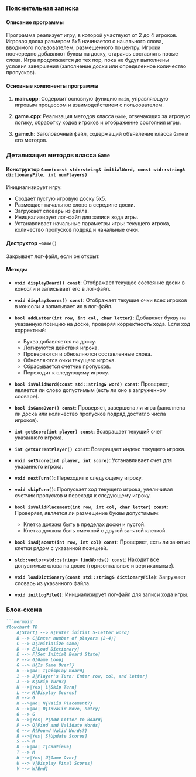 ### Пояснительная записка

#### Описание программы

Программа реализует игру, в которой участвуют от 2 до 4 игроков. Игровая доска размером 5x5 начинается с начального слова, вводимого пользователем, размещенного по центру. Игроки поочередно добавляют буквы на доску, стараясь составлять новые слова. Игра продолжается до тех пор, пока не будут выполнены условия завершения (заполнение доски или определенное количество пропусков).

#### Основные компоненты программы

1. **main.cpp**: Содержит основную функцию `main`, управляющую игровым процессом и взаимодействием с пользователем.

2. **game.cpp**: Реализация методов класса `Game`, отвечающих за игровую логику, обработку ходов игроков и отображение состояния игры.

3. **game.h**: Заголовочный файл, содержащий объявление класса `Game` и его методов.

### Детализация методов класса `Game`

#### Конструктор `Game(const std::string& initialWord, const std::string& dictionaryFile, int numPlayers)`

Инициализирует игру:
- Создает пустую игровую доску 5x5.
- Размещает начальное слово в середине доски.
- Загружает словарь из файла.
- Инициализирует лог-файл для записи хода игры.
- Устанавливает начальные параметры игры: текущего игрока, количество пропусков подряд и начальные очки.

#### Деструктор `~Game()`

Закрывает лог-файл, если он открыт.

#### Методы

- **`void displayBoard() const`**:
  Отображает текущее состояние доски в консоли и записывает его в лог-файл.

- **`void displayScores() const`**:
  Отображает текущие очки всех игроков в консоли и записывает их в лог-файл.

- **`bool addLetter(int row, int col, char letter)`**:
  Добавляет букву на указанную позицию на доске, проверяя корректность хода. Если ход корректный:
  - Буква добавляется на доску.
  - Логируются действия игрока.
  - Проверяются и обновляются составленные слова.
  - Обновляются очки текущего игрока.
  - Сбрасывается счетчик пропусков.
  - Переходит к следующему игроку.

- **`bool isValidWord(const std::string& word) const`**:
  Проверяет, является ли слово допустимым (есть ли оно в загруженном словаре).

- **`bool isGameOver() const`**:
  Проверяет, завершена ли игра (заполнена ли доска или количество пропусков подряд достигло числа игроков).

- **`int getScore(int player) const`**:
  Возвращает текущий счет указанного игрока.

- **`int getCurrentPlayer() const`**:
  Возвращает индекс текущего игрока.

- **`void setScore(int player, int score)`**:
  Устанавливает счет для указанного игрока.

- **`void nextTurn()`**:
  Переходит к следующему игроку.

- **`void skipTurn()`**:
  Пропускает ход текущего игрока, увеличивая счетчик пропусков и переходя к следующему игроку.

- **`bool isValidPlacement(int row, int col, char letter) const`**:
  Проверяет, является ли размещение буквы допустимым:
  - Клетка должна быть в пределах доски и пустой.
  - Клетка должна быть смежной с другой занятой клеткой.

- **`bool isAdjacent(int row, int col) const`**:
  Проверяет, есть ли занятые клетки рядом с указанной позицией.

- **`std::vector<std::string> findWords() const`**:
  Находит все допустимые слова на доске (горизонтальные и вертикальные).

- **`void loadDictionary(const std::string& dictionaryFile)`**:
  Загружает словарь из указанного файла.

- **`void initLogFile()`**:
  Инициализирует лог-файл для записи хода игры.

### Блок-схема

```markdown
```mermaid
flowchart TD
    A[Start] --> B[Enter initial 5-letter word]
    B --> C[Enter number of players (2-4)]
    C --> D{Initialize Game}
    D --> E[Load Dictionary]
    E --> F[Set Initial Board State]
    F --> G[Game Loop]
    G --> H{Is Game Over?}
    H -->|No| I[Display Board]
    I --> J[Player's Turn: Enter row, col, and letter]
    J --> K{Skip Turn?}
    K -->|Yes| L[Skip Turn]
    L --> M[Display Scores]
    M --> G
    K -->|No| N{Valid Placement?}
    N -->|No| O[Invalid Move, Retry]
    O --> G
    N -->|Yes| P[Add Letter to Board]
    P --> Q[Find and Validate Words]
    Q --> R{Found Valid Words?}
    R -->|Yes| S[Update Scores]
    S --> M
    R -->|No| T[Continue]
    T --> M
    H -->|Yes| U[Game Over]
    U --> V[Display Final Scores]
    V --> W[End]
```
